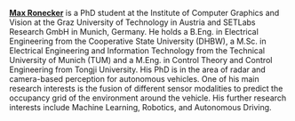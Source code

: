 **[Max Ronecker](https://www.linkedin.com/in/max-ronecker-929b72106/)** is a PhD student at the Institute of Computer Graphics and Vision at the Graz University of Technology in Austria and SETLabs Research GmbH in Munich, Germany. 
He holds a B.Eng. in Electrical Engineering from the Cooperative State University (DHBW), a M.Sc. in Electrical Engineering and Information Technology from the Technical University of Munich (TUM) and a M.Eng. in Control Theory and Control Engineering from Tongji University. 
His PhD is in the area of radar and camera-based perception for autonomous vehicles. 
One of his main research interests is the fusion of different sensor modalities to predict the occupancy grid of the environment around the vehicle. 
His further research interests include Machine Learning, Robotics, and Autonomous Driving.